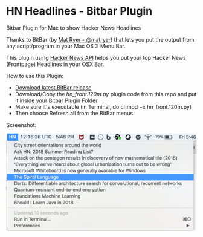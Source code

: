 # HN Headlines - Bitbar Plugin
Bitbar Plugin for Mac to show Hacker News Headlines

Thanks to BitBar (by [Mat Ryer - @matryer](https://twitter.com/matryer)) that lets you put the output from any script/program in your Mac OS X Menu Bar.

This plugin using [Hacker News API](https://github.com/HackerNews/API) helps you put your top Hacker News (Frontpage) Headlines in your OSX Bar. 

How to use this Plugin:

* [Download latest BitBar release](https://github.com/matryer/bitbar/releases/latest)
* Download/Copy the *hn_front.120m.py* plugin code from this repo and put it inside your Bitbar Plugin Folder
* Make sure it's executable (in Terminal, do chmod +x hn_front.120m.py)
* Then choose Refresh all from the BitBar menus

Screenshot:

![hn_headlines_bitbar](hn_headlines_bitbar.png)

